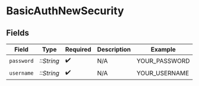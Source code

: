 # BasicAuthNewSecurity


## Fields

| Field              | Type               | Required           | Description        | Example            |
| ------------------ | ------------------ | ------------------ | ------------------ | ------------------ |
| `password`         | *::String*         | :heavy_check_mark: | N/A                | YOUR_PASSWORD      |
| `username`         | *::String*         | :heavy_check_mark: | N/A                | YOUR_USERNAME      |